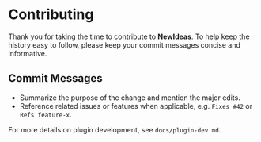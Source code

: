 # Contributing

Thank you for taking the time to contribute to **NewIdeas**. To help keep the history easy to follow, please keep your commit messages concise and informative.

## Commit Messages

- Summarize the purpose of the change and mention the major edits.
- Reference related issues or features when applicable, e.g. `Fixes #42` or `Refs feature-x`.

For more details on plugin development, see `docs/plugin-dev.md`.
